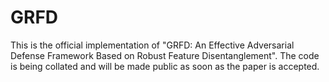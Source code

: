 # GRFD
This is the official implementation of "GRFD: An Effective Adversarial Defense Framework Based on Robust Feature Disentanglement".
The code is being collated and will be made public as soon as the paper is accepted.
